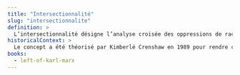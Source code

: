 ```yaml
---
title: "Intersectionnalité"
slug: "intersectionnalite"
definition: >
  L’intersectionnalité désigne l’analyse croisée des oppressions de race, de classe et de genre. Bien que le terme n’ait pas été utilisé par Claudia Jones, Carole Boyce Davies l’emploie pour décrire la manière dont Jones articule ces oppressions dans son engagement militant.
historicalContext: >
  Le concept a été théorisé par Kimberlé Crenshaw en 1989 pour rendre compte des discriminations spécifiques vécues par les femmes noires. Cependant, des militantes comme Claudia Jones ont appliqué cette logique bien avant sa formalisation, en intégrant les rapports sociaux dans une critique marxiste du capitalisme racial et patriarcal.
books:
  - left-of-karl-marx
---
```


